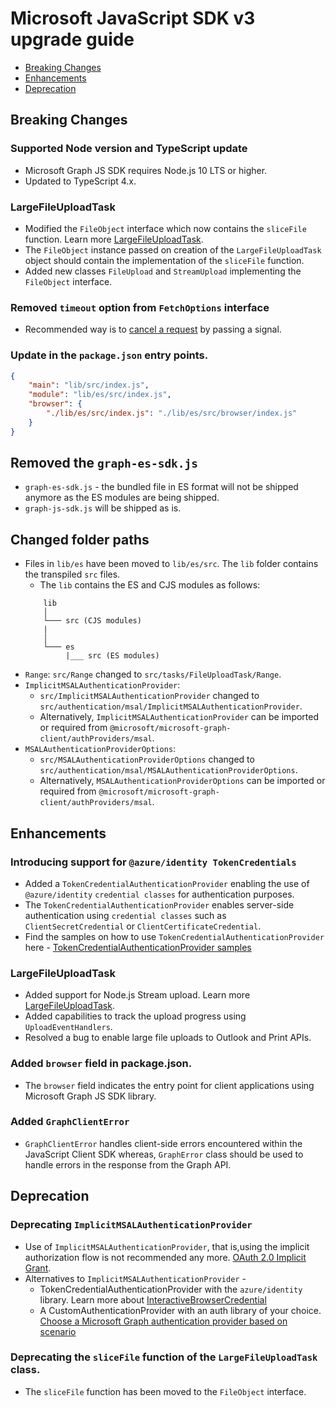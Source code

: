 # Microsoft JavaScript SDK v3 upgrade guide

- [Breaking Changes](#Breaking-Changes)
- [Enhancements](#Enhancements)
- [Deprecation](#Deprecation)
## Breaking Changes

### Supported Node version and TypeScript update
- Microsoft Graph JS SDK requires Node.js 10 LTS or higher.
- Updated to TypeScript 4.x.

### LargeFileUploadTask 
- Modified the `FileObject` interface which now contains the `sliceFile` function. Learn more [LargeFileUploadTask](../docs/tasks/LargeFileUploadTask.md). 
- The `FileObject` instance passed on creation of the `LargeFileUploadTask` object should contain the implementation of the `sliceFile` function.
- Added new classes `FileUpload` and `StreamUpload` implementing the `FileObject` interface.

### Removed `timeout` option from `FetchOptions` interface
- Recommended way is to [cancel a request](../docs/CancellingAHTTPRequest.md) by passing a signal.

### Update in the `package.json` entry points.
```json
{
    "main": "lib/src/index.js",
    "module": "lib/es/src/index.js",
    "browser": {
	    "./lib/es/src/index.js": "./lib/es/src/browser/index.js"
    }
}
```
## Removed the `graph-es-sdk.js`
- `graph-es-sdk.js` - the bundled file in ES format will not be shipped anymore as the ES modules are being shipped.
- `graph-js-sdk.js` will be shipped as is.

## Changed folder paths
- Files in `lib/es` have been moved to `lib/es/src`. The `lib` folder contains the transpiled `src` files.
	- The `lib` contains the ES and CJS modules as follows:
	```
		lib
		│
		└─── src (CJS modules)
		|
		│   
		└─── es 
		     |___ src (ES modules)
	 ```
- `Range`: `src/Range` changed to `src/tasks/FileUploadTask/Range`.
- `ImplicitMSALAuthenticationProvider`: 
	- `src/ImplicitMSALAuthenticationProvider` changed to `src/authentication/msal/ImplicitMSALAuthenticationProvider`.
	-  Alternatively, `ImplicitMSALAuthenticationProvider` can be imported or required from `@microsoft/microsoft-graph-client/authProviders/msal`.
- `MSALAuthenticationProviderOptions`: 
	- `src/MSALAuthenticationProviderOptions` changed to `src/authentication/msal/MSALAuthenticationProviderOptions`.
	- Alternatively, `MSALAuthenticationProviderOptions` can be imported or required from `@microsoft/microsoft-graph-client/authProviders/msal`.
## Enhancements

### Introducing support for `@azure/identity TokenCredentials`
- Added a `TokenCredentialAuthenticationProvider` enabling the use of `@azure/identity` `credential classes` for authentication purposes. 
- The `TokenCredentialAuthenticationProvider` enables server-side authentication using `credential classes` such as `ClientSecretCredential` or `ClientCertificateCredential`.
- Find the samples on how to use `TokenCredentialAuthenticationProvider` here - [TokenCredentialAuthenticationProvider samples](../samples/tokenCredentialSamples)

### LargeFileUploadTask

- Added support for Node.js Stream upload. Learn more [LargeFileUploadTask](../docs/tasks/LargeFileUploadTask.md). 
- Added capabilities to track the upload progress using `UploadEventHandlers`.
- Resolved a bug to enable large file uploads to Outlook and Print APIs.

### Added `browser` field in package.json.
- The `browser` field indicates the entry point for client applications using Microsoft Graph JS SDK library.

### Added `GraphClientError`
- `GraphClientError` handles client-side errors encountered within the JavaScript Client SDK whereas, `GraphError` class should be used to handle errors in the response from the Graph API.

## Deprecation

### Deprecating `ImplicitMSALAuthenticationProvider` 
- Use of `ImplicitMSALAuthenticationProvider`, that is,using the implicit authorization flow is not recommended any more. [OAuth 2.0 Implicit Grant](https://oauth.net/2/grant-types/implicit/).
- Alternatives to `ImplicitMSALAuthenticationProvider` - 
	- TokenCredentialAuthenticationProvider with the `azure/identity` library. Learn more about [InteractiveBrowserCredential](https://github.com/Azure/azure-sdk-for-js/blob/master/sdk/identity/identity/interactive-browser-credential.md) 
	- A CustomAuthenticationProvider with an auth library of your choice. [Choose a Microsoft Graph authentication provider based on scenario](https://docs.microsoft.com/en-us/graph/sdks/choose-authentication-providers?tabs=CS)

### Deprecating the `sliceFile` function of the `LargeFileUploadTask` class.
- The `sliceFile` function has been moved to the `FileObject` interface.
